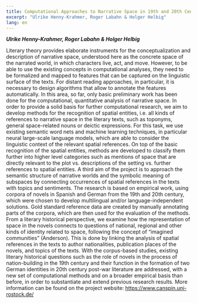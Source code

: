 ```yaml
---
title: Computational Approaches to Narrative Space in 19th and 20th Century Novels (CANSpiN)
excerpt: "Ulrike Henny-Krahmer, Roger Labahn & Holger Helbig"
lang: en
---
```


***Ulrike Henny-Krahmer, Roger Labahn & Holger Helbig***

Literary theory provides elaborate instruments for the conceptualization and description of narrative space, understood here as the concrete space of the narrated world, in which characters live, act, and move. However, to be able to use the existing concepts in computational analyses, they need to be formalized and mapped to features that can be captured on the linguistic surface of the texts. For distant reading approaches, in particular, it is necessary to design algorithms that allow to annotate the features automatically. In this area, so far, only basic preliminary work has been done for the computational, quantitative analysis of narrative space.
In order to provide a solid basis for further computational research, we aim to develop methods for the recognition of spatial entities, i.e. all kinds of references to narrative space in the literary texts, such as toponyms, general space-related nouns or deictic expressions. For this task, we use existing semantic word nets and machine learning techniques, in particular neural large-scale language models, which are able to consider the linguistic context of the relevant spatial references. On top of the basic recognition of the spatial entities, methods are developed to classify them further into higher level categories such as mentions of space that are directly relevant to the plot vs. descriptions of the setting vs. further references to spatial entities. A third aim of the project is to approach the semantic structure of narrative worlds and the symbolic meaning of subspaces by connecting occurrences of spatial references in the texts with topics and sentiments.
The research is based on empirical work, using corpora of novels in Spanish and German from the 19th and 20th century, which were chosen to develop multilingual and/or language-independent solutions. Gold standard reference data are created by manually annotating parts of the corpora, which are then used for the evaluation of the methods. From a literary historical perspective, we examine how the representation of space in the novels connects to questions of national, regional and other kinds of identity related to space, following the concept of “imagined communities” (Anderson). This is done by linking the analysis of spatial references in the texts to author nationalities, publication places of the novels, and topics of the texts. With the corpus-based studies, existing literary historical questions such as the role of novels in the process of nation-building in the 19th century and their function in the formation of two German identities in 20th century post-war literature are addressed, with a new set of computational methods and on a broader empirical basis than before, in order to substantiate and extend previous research results.
More information can be found on the project website: [https://www.canspin.uni-rostock.de/ ](https://www.canspin.uni-rostock.de/)
